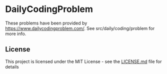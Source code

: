 # DailyCodingProblem
These problems have been provided by https://www.dailycodingproblem.com/. See src/daily/coding/problem for more info.
## License
This project is licensed under the MIT License - see the [LICENSE.md](LICENSE.md) file for details
